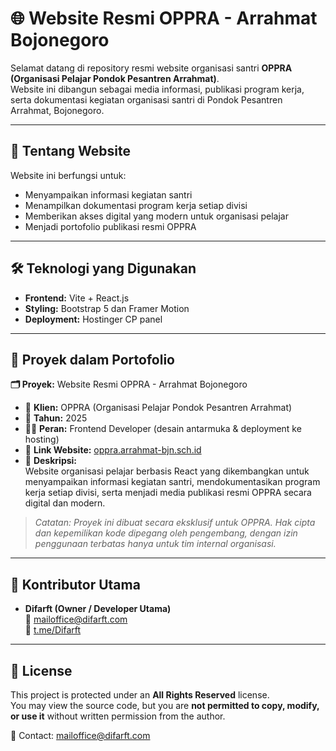 # 🌐 Website Resmi OPPRA - Arrahmat Bojonegoro

Selamat datang di repository resmi website organisasi santri **OPPRA (Organisasi Pelajar Pondok Pesantren Arrahmat)**.  
Website ini dibangun sebagai media informasi, publikasi program kerja, serta dokumentasi kegiatan organisasi santri di Pondok Pesantren Arrahmat, Bojonegoro.

---

## 📌 Tentang Website

Website ini berfungsi untuk:

- Menyampaikan informasi kegiatan santri
- Menampilkan dokumentasi program kerja setiap divisi
- Memberikan akses digital yang modern untuk organisasi pelajar
- Menjadi portofolio publikasi resmi OPPRA

---

## 🛠️ Teknologi yang Digunakan

- **Frontend:** Vite + React.js
- **Styling:** Bootstrap 5 dan Framer Motion
- **Deployment:** Hostinger CP panel

---

## 🧾 Proyek dalam Portofolio

**🗂️ Proyek:** Website Resmi OPPRA - Arrahmat Bojonegoro  
- 📍 **Klien:** OPPRA (Organisasi Pelajar Pondok Pesantren Arrahmat)  
- 📅 **Tahun:** 2025  
- 🧑‍💻 **Peran:** Frontend Developer (desain antarmuka & deployment ke hosting)  
- 🔗 **Link Website:** [oppra.arrahmat-bjn.sch.id](https://oppra.arrahmat-bjn.sch.id/)  
- 📝 **Deskripsi:**  
  Website organisasi pelajar berbasis React yang dikembangkan untuk menyampaikan informasi kegiatan santri, mendokumentasikan program kerja setiap divisi, serta menjadi media publikasi resmi OPPRA secara digital dan modern.

> _Catatan: Proyek ini dibuat secara eksklusif untuk OPPRA. Hak cipta dan kepemilikan kode dipegang oleh pengembang, dengan izin penggunaan terbatas hanya untuk tim internal organisasi._


---

## 👥 Kontributor Utama

- **Difarft (Owner / Developer Utama)**  
  📧 [mailoffice@difarft.com](mailto:mailoffice@difarft.com)  
  📲 [t.me/Difarft](https://t.me/Difarft)

---

## 🔐 License

This project is protected under an **All Rights Reserved** license.  
You may view the source code, but you are **not permitted to copy, modify, or use it** without written permission from the author.

📩 Contact: [mailoffice@difarft.com](mailto:mailoffice@difarft.com)
